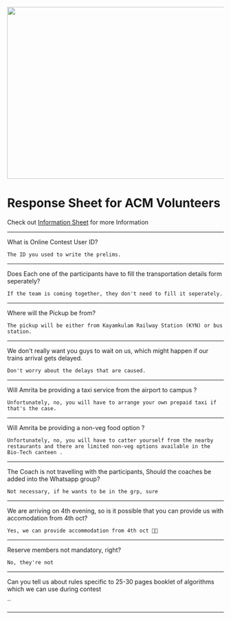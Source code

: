 <p align="center">
  <img width="700" height="400" src="https://user-images.githubusercontent.com/56226566/193438268-b79952a0-75bb-4543-baec-226e485e0de6.png">
</p>

# Response Sheet for ACM Volunteers

Check out [Information Sheet](https://stuntstorm.github.io/Information/) for more Information 

-----------------------------------------------------------
What is Online Contest User ID?

`The ID you used to write the prelims.`

-----------------------------------------------------------

Does Each one of the participants have to fill the transportation details form seperately?

`If the team is coming together, they don't need to fill it seperately.`
 
-----------------------------------------------------------

Where will the Pickup be from?

`The pickup will be either from Kayamkulam Railway Station (KYN) or bus station.`

-----------------------------------------------------------

We don't really want you guys to wait on us, which might happen if our trains arrival gets delayed.

`Don't worry about the delays that are caused.`

-----------------------------------------------------------

Will Amrita be providing a taxi service from the airport to campus ?

`Unfortunately, no, you will have to arrange your own prepaid taxi if that's the case.`

------------------------------------------------------------

Will Amrita be providing a non-veg food option ?

`Unfortunately, no, you will have to catter yourself from the nearby restaurants and there are limited non-veg options available in the Bio-Tech canteen .`

------------------------------------------------------------

The Coach is not travelling with the participants, Should the coaches be added into the Whatsapp group?

`Not necessary, if he wants to be in the grp, sure`

------------------------------------------------------------

We are arriving on 4th evening, so is it possible that you can provide us with accomodation from 4th oct?

`Yes, we can provide accommodation from 4th oct 👍🏻`

------------------------------------------------------------

Reserve members not mandatory, right?

`No, they're not`

------------------------------------------------------------

Can you tell us about rules specific to 25-30 pages booklet of algorithms which we can use during contest

``

------------------------------------------------------------
